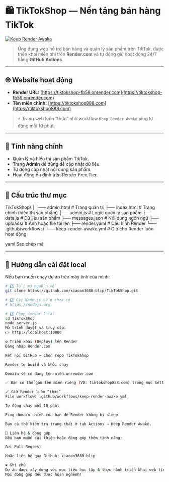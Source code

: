 # 🛍️ TikTokShop — Nền tảng bán hàng TikTok

[![Keep Render Awake](https://github.com/xiaoan3680-blip/TikTokShop/actions/workflows/keep-render-awake.yml/badge.svg)](https://github.com/xiaoan3680-blip/TikTokShop/actions/workflows/keep-render-awake.yml)

> Ứng dụng web hỗ trợ bán hàng và quản lý sản phẩm trên TikTok, được triển khai miễn phí trên **Render.com** và tự động giữ hoạt động 24/7 bằng **GitHub Actions**.

---

## 🌐 Website hoạt động
- **Render URL:** [https://tiktokshop-fb59.onrender.com](https://tiktokshop-fb59.onrender.com)  
- **Tên miền chính:** [https://tiktokshop888.com](https://tiktokshop888.com)

> ⚡ Trang web luôn “thức” nhờ workflow `Keep Render Awake` ping tự động mỗi 10 phút.

---

## 🚀 Tính năng chính
- Quản lý và hiển thị sản phẩm TikTok.
- Trang **Admin** dễ dùng để cập nhật dữ liệu.
- Tự động cập nhật nội dung sản phẩm.
- Hoạt động ổn định trên Render Free Tier.

---

## 🧩 Cấu trúc thư mục

TikTokShop/
│
├── admin.html # Trang quản trị
├── index.html # Trang chính (hiển thị sản phẩm)
├── admin.js # Logic quản lý sản phẩm
├── data.js # Dữ liệu sản phẩm
├── messages.json # Nội dung ngôn ngữ
├── uploads/ # Ảnh hoặc file tải lên
├── render.yaml # Cấu hình Render
└── .github/workflows/
└── keep-render-awake.yml # Giữ cho Render luôn hoạt động

yaml
Sao chép mã

---

## 🧠 Hướng dẫn cài đặt local

Nếu bạn muốn chạy dự án trên máy tính của mình:

```bash
# 1️⃣ Tải mã nguồn về
git clone https://github.com/xiaoan3680-blip/TikTokShop.git

# 2️⃣ Cài Node.js nếu chưa có
# https://nodejs.org

# 3️⃣ Chạy server local
cd TikTokShop
node server.js
Mở trình duyệt và truy cập:
👉 http://localhost:10000

⚙️ Triển khai (Deploy) lên Render
Đăng nhập Render.com

Kết nối GitHub → chọn repo TikTokShop

Render tự build và khởi chạy

Domain sẽ có dạng tên-miền.onrender.com

✅ Bạn có thể gán tên miền riêng (VD: tiktokshop888.com) trong mục Settings → Custom Domain

🪄 Giữ Render luôn “thức”
File workflow: .github/workflows/keep-render-awake.yml

Tự động chạy mỗi 10 phút

Ping domain chính của bạn để Render không bị sleep

Bạn có thể kiểm tra trạng thái ở tab Actions → Keep Render Awake.

💬 Liên hệ & đóng góp
Nếu bạn muốn cải thiện hoặc đóng góp thêm tính năng:

Gửi Pull Request

Hoặc liên hệ qua GitHub: xiaoan3680-blip

❤️ Ghi chú
Dự án được xây dựng với mục tiêu học tập & thực hành triển khai web tĩnh + Node.js trên Render.
Mọi đóng góp đều được hoan nghênh!
